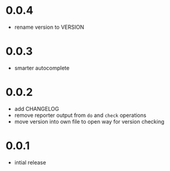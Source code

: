 # 0.0.4
- rename version to VERSION

# 0.0.3
- smarter autocomplete

# 0.0.2
- add CHANGELOG
- remove reporter output from `do` and `check` operations
- move version into own file to open way for version checking

# 0.0.1
- intial release
